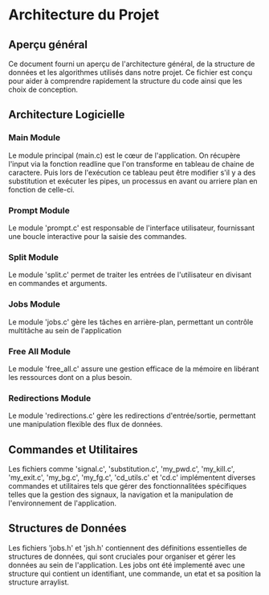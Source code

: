 # Architecture du Projet

## Aperçu général
Ce document fourni un aperçu de l'architecture général, de la structure de données et les algorithmes utilisés dans notre projet.
Ce fichier est conçu pour aider à comprendre rapidement la structure du code ainsi que les choix de conception.

## Architecture Logicielle

### Main Module
Le module principal (main.c) est le cœur de l'application. 
On récupère l'input via la fonction readline que l'on transforme en tableau de chaine de caractere.
Puis lors de l'exécution ce tableau peut être modifier s'il y a des substitution et exécuter les pipes, un processus en avant ou arriere plan en fonction de celle-ci.

### Prompt Module
Le module 'prompt.c' est responsable de l'interface utilisateur, fournissant une boucle interactive pour la saisie des commandes.

### Split Module
Le module 'split.c' permet de traiter les entrées de l'utilisateur en divisant en commandes et arguments.

### Jobs Module
Le module 'jobs.c' gère les tâches en arrière-plan, permettant un contrôle multitâche au sein de l'application

### Free All Module
Le module 'free_all.c' assure une gestion efficace de la mémoire en libérant les ressources dont on a plus besoin.

### Redirections Module
Le module 'redirections.c' gère les redirections d'entrée/sortie, permettant une manipulation flexible des flux de données.

## Commandes et Utilitaires
Les fichiers comme 'signal.c', 'substitution.c', 'my_pwd.c', 'my_kill.c', 'my_exit.c', 'my_bg.c', 'my_fg.c', 'cd_utils.c' et 'cd.c' implémentent diverses commandes et utilitaires tels que gérer des fonctionnalitées spécifiques telles que la gestion des signaux, la navigation et la manipulation de l'environnement de l'application.


## Structures de Données
Les fichiers 'jobs.h' et 'jsh.h' contiennent des définitions essentielles de structures de données, qui sont cruciales pour organiser et gérer les données au sein de l'application.
Les jobs ont été implementé avec une structure qui contient un identifiant, une commande, un etat et sa position la structure arraylist.